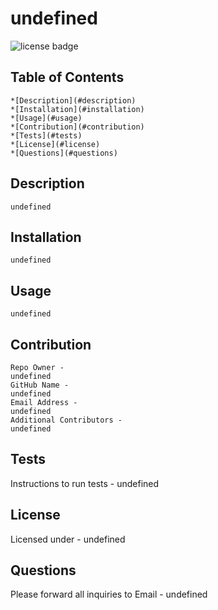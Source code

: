# undefined

![license badge](https://img.shields.io/badge/license-undefined-blue)

## Table of Contents
    *[Description](#description)
    *[Installation](#installation)
    *[Usage](#usage)
    *[Contribution](#contribution)
    *[Tests](#tests)
    *[License](#license)
    *[Questions](#questions)
  
## Description
    undefined
## Installation
    undefined
## Usage
    undefined
## Contribution
    Repo Owner -
    undefined
    GitHub Name -
    undefined
    Email Address - 
    undefined
    Additional Contributors - 
    undefined
## Tests
Instructions to run tests - 
    undefined
## License
Licensed under - 
    undefined
## Questions
Please forward all inquiries to Email - 
    undefined
  
